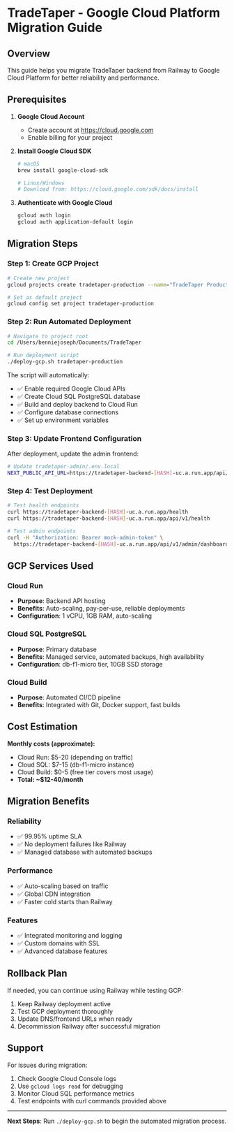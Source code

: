 # TradeTaper - Google Cloud Platform Migration Guide

## Overview
This guide helps you migrate TradeTaper backend from Railway to Google Cloud Platform for better reliability and performance.

## Prerequisites

1. **Google Cloud Account**
   - Create account at https://cloud.google.com
   - Enable billing for your project

2. **Install Google Cloud SDK**
   ```bash
   # macOS
   brew install google-cloud-sdk
   
   # Linux/Windows
   # Download from: https://cloud.google.com/sdk/docs/install
   ```

3. **Authenticate with Google Cloud**
   ```bash
   gcloud auth login
   gcloud auth application-default login
   ```

## Migration Steps

### Step 1: Create GCP Project
```bash
# Create new project
gcloud projects create tradetaper-production --name="TradeTaper Production"

# Set as default project
gcloud config set project tradetaper-production
```

### Step 2: Run Automated Deployment
```bash
# Navigate to project root
cd /Users/benniejoseph/Documents/TradeTaper

# Run deployment script
./deploy-gcp.sh tradetaper-production
```

The script will automatically:
- ✅ Enable required Google Cloud APIs
- ✅ Create Cloud SQL PostgreSQL database
- ✅ Build and deploy backend to Cloud Run
- ✅ Configure database connections
- ✅ Set up environment variables

### Step 3: Update Frontend Configuration

After deployment, update the admin frontend:

```bash
# Update tradetaper-admin/.env.local
NEXT_PUBLIC_API_URL=https://tradetaper-backend-[HASH]-uc.a.run.app/api/v1
```

### Step 4: Test Deployment

```bash
# Test health endpoints
curl https://tradetaper-backend-[HASH]-uc.a.run.app/health
curl https://tradetaper-backend-[HASH]-uc.a.run.app/api/v1/health

# Test admin endpoints
curl -H "Authorization: Bearer mock-admin-token" \
  https://tradetaper-backend-[HASH]-uc.a.run.app/api/v1/admin/dashboard-stats
```

## GCP Services Used

### Cloud Run
- **Purpose**: Backend API hosting
- **Benefits**: Auto-scaling, pay-per-use, reliable deployments
- **Configuration**: 1 vCPU, 1GB RAM, auto-scaling

### Cloud SQL PostgreSQL
- **Purpose**: Primary database
- **Benefits**: Managed service, automated backups, high availability
- **Configuration**: db-f1-micro tier, 10GB SSD storage

### Cloud Build
- **Purpose**: Automated CI/CD pipeline
- **Benefits**: Integrated with Git, Docker support, fast builds

## Cost Estimation

**Monthly costs (approximate):**
- Cloud Run: $5-20 (depending on traffic)
- Cloud SQL: $7-15 (db-f1-micro instance)
- Cloud Build: $0-5 (free tier covers most usage)
- **Total: ~$12-40/month**

## Migration Benefits

### Reliability
- ✅ 99.95% uptime SLA
- ✅ No deployment failures like Railway
- ✅ Managed database with automated backups

### Performance
- ✅ Auto-scaling based on traffic
- ✅ Global CDN integration
- ✅ Faster cold starts than Railway

### Features
- ✅ Integrated monitoring and logging
- ✅ Custom domains with SSL
- ✅ Advanced database features

## Rollback Plan

If needed, you can continue using Railway while testing GCP:

1. Keep Railway deployment active
2. Test GCP deployment thoroughly
3. Update DNS/frontend URLs when ready
4. Decommission Railway after successful migration

## Support

For issues during migration:
1. Check Google Cloud Console logs
2. Use `gcloud logs read` for debugging
3. Monitor Cloud SQL performance metrics
4. Test endpoints with curl commands provided above

---

**Next Steps**: Run `./deploy-gcp.sh` to begin the automated migration process.